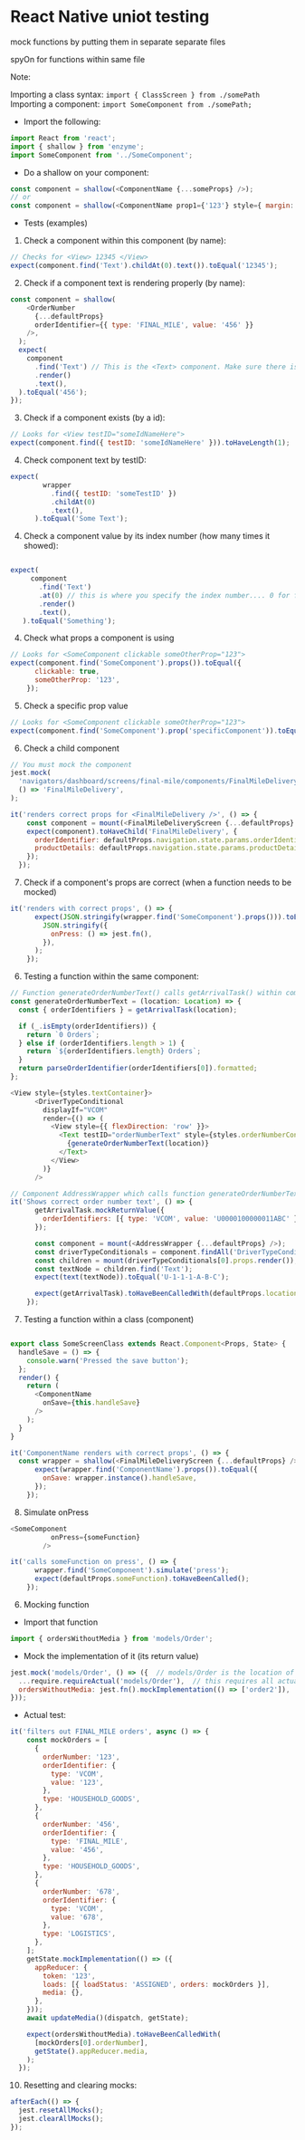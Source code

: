 # React Native uniot testing

mock functions by putting them in separate separate files

spyOn for functions within same file

Note:

Importing a class syntax:
`import { ClassScreen } from ./somePath`
Importing a component:
`import SomeComponent from ./somePath;`

- Import the following:

```js
import React from 'react';
import { shallow } from 'enzyme';
import SomeComponent from '../SomeComponent';
```

- Do a shallow on your component:

```js
const component = shallow(<ComponentName {...someProps} />);
// or
const component = shallow(<ComponentName prop1={'123'} style={ margin: 5 } />);
```

- Tests (examples)

1. Check a component within this component (by name):
```js
// Checks for <View> 12345 </View>
expect(component.find('Text').childAt(0).text()).toEqual('12345');
```

2. Check if a component text is rendering properly (by name):
```js
const component = shallow(
    <OrderNumber
      {...defaultProps}
      orderIdentifier={{ type: 'FINAL_MILE', value: '456' }}
    />,
  );
  expect(
    component
      .find('Text') // This is the <Text> component. Make sure there is only one of them
      .render()
      .text(),
  ).toEqual('456');
});
```

3. Check if a component exists (by a id):
```js
// Looks for <View testID="someIdNameHere">
expect(component.find({ testID: 'someIdNameHere' })).toHaveLength(1);
```

4. Check component text by testID:
```js
expect(
        wrapper
          .find({ testID: 'someTestID' })
          .childAt(0)  
          .text(),
      ).toEqual('Some Text');
```

4. Check a component value by its index number (how many times it showed):
```js

expect(
     component
       .find('Text')
       .at(0) // this is where you specify the index number.... 0 for first time it showed
       .render()
       .text(),
   ).toEqual('Something');
```

4. Check what props a component is using
```js
// Looks for <SomeComponent clickable someOtherProp="123">
expect(component.find('SomeComponent').props()).toEqual({
      clickable: true,
      someOtherProp: '123',
    });
```

5. Check a specific prop value
```js
// Looks for <SomeComponent clickable someOtherProp="123">
expect(component.find('SomeComponent').prop('specificComponent')).toEqual('123');
```

6. Check a child component
```js
// You must mock the component
jest.mock(
  'navigators/dashboard/screens/final-mile/components/FinalMileDelivery',
  () => 'FinalMileDelivery',
);

it('renders correct props for <FinalMileDelivery />', () => {
    const component = mount(<FinalMileDeliveryScreen {...defaultProps} />);
    expect(component).toHaveChild('FinalMileDelivery', {
      orderIdentifier: defaultProps.navigation.state.params.orderIdentifier,
      productDetails: defaultProps.navigation.state.params.productDetails,
    });
  });


```

7. Check if a component's props are correct (when a function needs to be mocked)
```js
it('renders with correct props', () => {
      expect(JSON.stringify(wrapper.find('SomeComponent').props())).toEqual(
        JSON.stringify({
          onPress: () => jest.fn(),
        }),
      );
    });

```

6. Testing a function within the same component:

```js
// Function generateOrderNumberText() calls getArrivalTask() within component AddressWrapper
const generateOrderNumberText = (location: Location) => {
  const { orderIdentifiers } = getArrivalTask(location);

  if (_.isEmpty(orderIdentifiers)) {
    return `0 Orders`;
  } else if (orderIdentifiers.length > 1) {
    return `${orderIdentifiers.length} Orders`;
  }
  return parseOrderIdentifier(orderIdentifiers[0]).formatted;
};

<View style={styles.textContainer}>
      <DriverTypeConditional
        displayIf="VCOM"
        render={() => (
          <View style={{ flexDirection: 'row' }}>
            <Text testID="orderNumberText" style={styles.orderNumberContent}>
              {generateOrderNumberText(location)}
            </Text>
          </View>
        )}
      />
```
```js
// Component AddressWrapper which calls function generateOrderNumberText
it('Shows correct order number text', () => {
      getArrivalTask.mockReturnValue({
        orderIdentifiers: [{ type: 'VCOM', value: 'U0000100000011ABC' }],
      });

      const component = mount(<AddressWrapper {...defaultProps} />);
      const driverTypeConditionals = component.findAll('DriverTypeConditional');
      const children = mount(driverTypeConditionals[0].props.render());
      const textNode = children.find('Text');
      expect(text(textNode)).toEqual('U-1-1-1-A-B-C');

      expect(getArrivalTask).toHaveBeenCalledWith(defaultProps.location);
    });
```

7. Testing a function within a class (component)
```js

export class SomeScreenClass extends React.Component<Props, State> {
  handleSave = () => {
    console.warn('Pressed the save button');
  };
  render() {
    return (
      <ComponentName
        onSave={this.handleSave}
      />
    );
  }
}

it('ComponentName renders with correct props', () => {
  const wrapper = shallow(<FinalMileDeliveryScreen {...defaultProps} />);
      expect(wrapper.find('ComponentName').props()).toEqual({
        onSave: wrapper.instance().handleSave,
      });
    });
```

8. Simulate onPress

```js
<SomeComponent
          onPress={someFunction}
        />

it('calls someFunction on press', () => {
      wrapper.find('SomeComponent').simulate('press');
      expect(defaultProps.someFunction).toHaveBeenCalled();
    });

```
6. Mocking function

- Import that function
```js
import { ordersWithoutMedia } from 'models/Order';
```

- Mock the implementation of it (its return value)
```js
jest.mock('models/Order', () => ({  // models/Order is the location of this function
  ...require.requireActual('models/Order'),  // this requires all actual tests from this module
  ordersWithoutMedia: jest.fn().mockImplementation(() => ['order2']),  // mocking return
}));
```

-  Actual test:
```js
it('filters out FINAL_MILE orders', async () => {
    const mockOrders = [
      {
        orderNumber: '123',
        orderIdentifier: {
          type: 'VCOM',
          value: '123',
        },
        type: 'HOUSEHOLD_GOODS',
      },
      {
        orderNumber: '456',
        orderIdentifier: {
          type: 'FINAL_MILE',
          value: '456',
        },
        type: 'HOUSEHOLD_GOODS',
      },
      {
        orderNumber: '678',
        orderIdentifier: {
          type: 'VCOM',
          value: '678',
        },
        type: 'LOGISTICS',
      },
    ];
    getState.mockImplementation(() => ({
      appReducer: {
        token: '123',
        loads: [{ loadStatus: 'ASSIGNED', orders: mockOrders }],
        media: {},
      },
    }));
    await updateMedia()(dispatch, getState);

    expect(ordersWithoutMedia).toHaveBeenCalledWith(
      [mockOrders[0].orderNumber],
      getState().appReducer.media,
    );
  });
  ```

  10. Resetting and clearing mocks:

  ```js
  afterEach(() => {
    jest.resetAllMocks();
    jest.clearAllMocks();
  });

  ```
